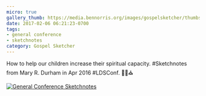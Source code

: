 ```yaml
---
micro: true
gallery_thumb: https://media.bennorris.org/images/gospelsketcher/thumbs/apr-16-1-durham.jpg
date: 2017-02-06 06:21:23-0700
tags:
- general conference
- sketchnotes
category: Gospel Sketcher
---
```


How to help our children increase their spiritual capacity. #Sketchnotes from Mary R. Durham in Apr 2016 #LDSConf. ✍🏼⛪️

[![General Conference Sketchnotes](https://media.bennorris.org/images/gospelsketcher/general-conference/apr-2016/apr-16-1-durham.jpg)](https://media.bennorris.org/images/gospelsketcher/general-conference/apr-2016/apr-16-1-durham.jpg)

